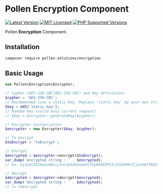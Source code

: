 # Pollen Encryption Component

[![Latest Version](https://img.shields.io/badge/release-1.0.0-blue?style=for-the-badge)](https://www.presstify.com/pollen-solutions/encryption/)
[![MIT Licensed](https://img.shields.io/badge/license-MIT-green?style=for-the-badge)](LICENSE.md)
[![PHP Supported Versions](https://img.shields.io/badge/PHP->=7.0-8892BF?style=for-the-badge&logo=php)](https://www.php.net/supported-versions.php)

Pollen **Encryption** Component.

## Installation

```bash
composer require pollen-solutions/encryption
```

## Basic Usage

```php
use Pollen\Encryption\Encrypter;

// Cypher (AES-128-CBC|AES-256-CBC) and Key definitions
$cypher = 'AES-256-CBC';
// Recommended (use a static key. Replace 'static_key' by your own string)
$key = md5('static_key');
// Random key (valid only current request)
// $key = Encrypter::generateKey($cypher);

// Encrypter instanciation
$encrypter = new Encrypter($key, $cypher);

// To encrypt
$toEncrypt = 'toEncrypt';

// Encrypt
$encrypted = $encrypter->encrypt($toEncrypt);
var_dump('encrypted string : ' . $encrypted);
// ex. eyJpdiI6ImwxcmNicytwcVpkZmdsem4zTEpROVE9PSIsInZhbHVlIjoiK0JTN2EzWFVFazJoYi9abk1maW4vZz09IiwibWFjIjoiNDFiMzNlNzJkZjQxNGNhNmQyYmQ3MmViYjc0MTMyNmZiOTJmZTdlNDNmZmZiZGM3NzE1ZTc5YzE3YjIyZGQwZCJ9 

// Décrypt
$decrypted = $encrypter->decrypt($encrypted);
var_dump('decrypted string : ' . $decrypted);
// >> toEncrypt

```